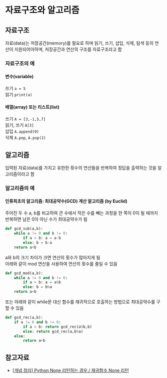 # 자료구조와 알고리즘
## 자료구조
자료(data)는 저장공간(memory)를 필요로 하며 읽기, 쓰기, 삽입, 삭제, 탐색 등의 연산이 지원되어야하며, 저장공간과 연산의 구조를 자료구조라고 함
### 자료구조의 예
#### 변수(variable)
쓰기 `a = 5`\
읽기 `print(a)` 
#### 배열(array) 또는 리스트(list)
쓰기 `A = [3,-1,5,7]`\
읽기, 쓰기 `A[3]`\
삽입 `A.append(9)`\
삭제 `A.pop`, `A.pop(2)`

## 알고리즘
입력된 자료(data)를 가지고 유한한 횟수의 연산들을 반복하여 정답을 출력하는 것을 알고리즘이라고 함

### 알고리즘의 예
#### 인류최초의 알고리즘: 최대공약수(GCD) 계산 알고리즘 (by Euclid)
주어진 두 수 a, b를 비교하여 큰 수에서 작은 수를 빼는 과정을 한 쪽이 0이 될 때까지 반복하면 남은 0이 아닌 수가 최대공약수가 됨

```python
def gcd_sub(a,b): 
    while a != 0 and b != 0:
        if a > b: a = a-b
        else: b = b-a
    return a+b
```

a와 b의 크기 차이가 크면 연산의 횟수가 많아지게 됨\
아래와 같이 mod 연산을 사용하여 연산의 횟수를 줄일 수 있음

```python
def gcd_mod(a,b): 
    while a != 0 and b != 0:
        if a > b: a = a%b
        else: b = b%a
    return a+b
```

또는 아래와 같이 while문 대신 함수를 재귀적으로 호출하는 방법으로 최대공약수를 구할 수 있음
```python
def gcd_rec(a,b):
    if a != 0 and b != 0:
        if a > b: return gcd_rec(a%b,b) 
        else: return gcd_rec(a,b%a)
    else:
        return a+b
```
## 참고자료
- [[개념 정리] Python None 리턴하는 경우 / 재귀함수 None 리턴](https://velog.io/@munang/%EA%B0%9C%EB%85%90-%EC%A0%95%EB%A6%AC-Python-None-%EB%A6%AC%ED%84%B4%ED%95%98%EB%8A%94-%EA%B2%BD%EC%9A%B0-%EC%9E%AC%EA%B7%80%ED%95%A8%EC%88%98-None-%EB%A6%AC%ED%84%B4)